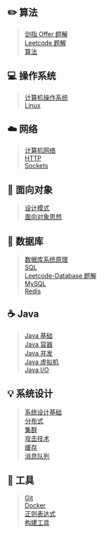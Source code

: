 ##  ✏️ 算法

> [剑指 Offer 题解](notes/剑指%20offer%20题解.md) </br>
> [Leetcode 题解](notes/Leetcode%20题解) </br>
> [算法](notes/算法.md)

## 💻 操作系统

> [计算机操作系统](notes/计算机操作系统.md) </br>
> [Linux](notes/Linux.md)

## ☁️ 网络

> [计算机网络](notes/计算机网络.md) </br>
> [HTTP](notes/HTTP.md) </br>
> [Sockets](notes/Sockets.md)

## 👫 面向对象

> [设计模式](notes/设计模式.md) </br>
> [面向对象思想](notes/面向对象思想.md)

## 💾 数据库

> [数据库系统原理](notes/数据库系统原理.md) </br>
> [SQL](notes/SQL.md) </br>
> [Leetcode-Database 题解](notes/Leetcode-Database%20题解.md) </br>
> [MySQL](notes/MySQL.md) </br>
> [Redis](notes/Redis.md)

## ☕️ Java

> [Java 基础](notes/Java%20基础.md) </br>
> [Java 容器](notes/Java%20容器.md) </br>
> [Java 并发](notes/Java%20并发.md) </br>
> [Java 虚拟机](notes/Java%20虚拟机.md) </br>
> [Java I/O](notes/Java%20IO.md)

## 💡 系统设计

> [系统设计基础](notes/系统设计基础.md) </br>
> [分布式](notes/分布式.md) </br>
> [集群](notes/集群.md) </br>
> [攻击技术](notes/攻击技术.md) </br>
> [缓存](notes/缓存.md) </br>
> [消息队列](notes/消息队列.md)

## 🔨 工具

> [Git](notes/Git.md) </br>
> [Docker](notes/Docker.md) </br>
> [正则表达式](notes/正则表达式.md) </br>
> [构建工具](notes/构建工具.md)